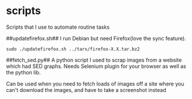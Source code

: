 scripts
=======

Scripts that I use to automate routine tasks

##updatefirefox.sh##
I run Debian but need Firefox(love the sync feature). 

	sudo ./updatefirefox.sh ../tars/firefox-X.X.tar.bz2
##fetch_sed.py##
A python script I used to scrap images from a website which had SED graphs. Needs Selenium plugin for your browser as well as the python lib.

Can be used when you need to fetch loads of images off a site where you can't download the images, and have to take a screenshot instead
